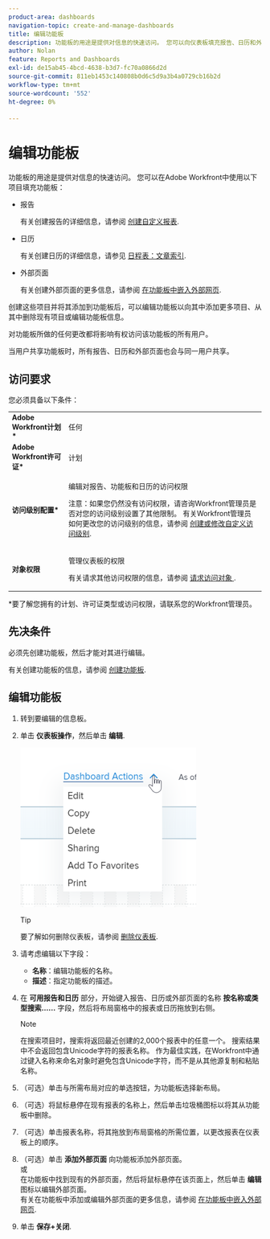 ```yaml
---
product-area: dashboards
navigation-topic: create-and-manage-dashboards
title: 编辑功能板
description: 功能板的用途是提供对信息的快速访问。 您可以向仪表板填充报告、日历和外部页面。
author: Nolan
feature: Reports and Dashboards
exl-id: de15ab45-4bcd-4638-b3d7-fc70a0866d2d
source-git-commit: 811eb1453c140808b0d6c5d9a3b4a0729cb16b2d
workflow-type: tm+mt
source-wordcount: '552'
ht-degree: 0%

---
```


# 编辑功能板

功能板的用途是提供对信息的快速访问。 您可以在Adobe Workfront中使用以下项目填充功能板：

* 报告

  有关创建报告的详细信息，请参阅 [创建自定义报表](../../../reports-and-dashboards/reports/creating-and-managing-reports/create-custom-report.md).

* 日历

  有关创建日历的详细信息，请参见 [日程表：文章索引](../../../reports-and-dashboards/reports/calendars/calendars.md).

* 外部页面

  有关创建外部页面的更多信息，请参阅 [在功能板中嵌入外部网页](../../../reports-and-dashboards/dashboards/creating-and-managing-dashboards/embed-external-web-page-dashboard.md).

创建这些项目并将其添加到功能板后，可以编辑功能板以向其中添加更多项目、从其中删除现有项目或编辑功能板信息。

对功能板所做的任何更改都将影响有权访问该功能板的所有用户。

当用户共享功能板时，所有报告、日历和外部页面也会与同一用户共享。

## 访问要求

您必须具备以下条件：

<table style="table-layout:auto"> 
 <col> 
 <col> 
 <tbody> 
  <tr> 
   <td role="rowheader"><strong>Adobe Workfront计划*</strong></td> 
   <td> <p>任何</p> </td> 
  </tr> 
  <tr> 
   <td role="rowheader"><strong>Adobe Workfront许可证*</strong></td> 
   <td> <p>计划 </p> </td> 
  </tr> 
  <tr> 
   <td role="rowheader"><strong>访问级别配置*</strong></td> 
   <td> <p>编辑对报告、功能板和日历的访问权限</p> <p>注意：如果您仍然没有访问权限，请咨询Workfront管理员是否对您的访问级别设置了其他限制。 有关Workfront管理员如何更改您的访问级别的信息，请参阅 <a href="../../../administration-and-setup/add-users/configure-and-grant-access/create-modify-access-levels.md" class="MCXref xref">创建或修改自定义访问级别</a>.</p> </td> 
  </tr> 
  <tr> 
   <td role="rowheader"><strong>对象权限</strong></td> 
   <td> <p>管理仪表板的权限</p> <p>有关请求其他访问权限的信息，请参阅 <a href="../../../workfront-basics/grant-and-request-access-to-objects/request-access.md" class="MCXref xref">请求访问对象 </a>.</p> </td> 
  </tr> 
 </tbody> 
</table>

&#42;要了解您拥有的计划、许可证类型或访问权限，请联系您的Workfront管理员。

## 先决条件

必须先创建功能板，然后才能对其进行编辑。

有关创建功能板的信息，请参阅 [创建功能板](../../../reports-and-dashboards/dashboards/creating-and-managing-dashboards/create-dashboard.md).

## 编辑功能板

1. 转到要编辑的信息板。
1. 单击 **仪表板操作**，然后单击 **编辑**.

   ![](assets/qs-dashboard-actions-menu-350x318.png)

   >[!TIP]
   >
   >要了解如何删除仪表板，请参阅 [删除仪表板](../../../reports-and-dashboards/dashboards/creating-and-managing-dashboards/delete-dashboard.md).

1. 请考虑编辑以下字段：

   * **名称**：编辑功能板的名称。
   * **描述**：指定功能板的描述。

1. 在 **可用报告和日历** 部分，开始键入报告、日历或外部页面的名称 **按名称或类型搜索……** 字段，然后将布局窗格中的报表或日历拖放到右侧。

   >[!NOTE]
   >
   >在搜索项目时，搜索将返回最近创建的2,000个报表中的任意一个。 搜索结果中不会返回包含Unicode字符的报表名称。 作为最佳实践，在Workfront中通过键入名称来命名对象时避免包含Unicode字符，而不是从其他源复制和粘贴名称。

1. （可选）单击与所需布局对应的单选按钮，为功能板选择新布局。
1. （可选）将鼠标悬停在现有报表的名称上，然后单击垃圾桶图标以将其从功能板中删除。
1. （可选）单击报表名称，将其拖放到布局窗格的所需位置，以更改报表在仪表板上的顺序。
1. （可选）单击 **添加外部页面** 向功能板添加外部页面。\
   或\
   在功能板中找到现有的外部页面，然后将鼠标悬停在该页面上，然后单击 **编辑** 图标以编辑外部页面。\
   有关在功能板中添加或编辑外部页面的更多信息，请参阅 [在功能板中嵌入外部网页](../../../reports-and-dashboards/dashboards/creating-and-managing-dashboards/embed-external-web-page-dashboard.md).

1. 单击 **保存+关闭**.
